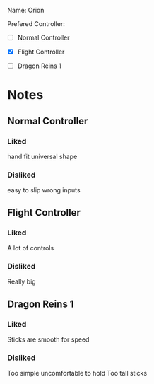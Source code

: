 Name:
Orion

Prefered Controller:
- [ ]  Normal Controller
- [x]  Flight Controller
- [ ]  Dragon Reins 1


# Notes

## Normal Controller
### Liked
hand fit
universal shape
### Disliked
easy to slip
wrong inputs

## Flight Controller
### Liked
A lot of controls
### Disliked
Really big

## Dragon Reins 1
### Liked
Sticks are smooth for speed
### Disliked
Too simple
uncomfortable to hold
Too tall sticks
